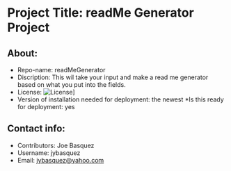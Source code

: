 
# Project Title: readMe Generator Project
## About:
- Repo-name: readMeGenerator
- Discription: This wil take your input and make a read me generator based on what you put into the fields.
- License: ![License](https://img.shields.io/badge/license-MIT-blue.svg)]
- Version of installation needed for deployment: the newest
*Is this ready for deployment: yes
## Contact info:
- Contributors: Joe Basquez
- Username: jybasquez
- Email: jybasquez@yahoo.com
